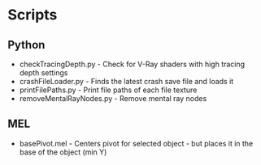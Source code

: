 Scripts
================

Python
------

* checkTracingDepth.py - Check for V-Ray shaders with high tracing depth settings
* crashFileLoader.py - Finds the latest crash save file and loads it
* printFilePaths.py - Print file paths of each file texture
* removeMentalRayNodes.py - Remove mental ray nodes


MEL
---

* basePivot.mel - Centers pivot for selected object - but places it in the base of the object (min Y)
